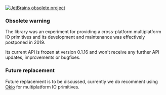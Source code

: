 [![JetBrains obsolete project](https://jb.gg/badges/obsolete.svg)](https://confluence.jetbrains.com/display/ALL/JetBrains+on+GitHub)


### Obsolete warning

The library was an experiment for providing a cross-platform multiplatform IO primitives
and its development and maintenance was effectively postponed in 2019.

Its current API is frozen at version 0.1.16 and won't receive any further API updates, 
improvements or bugfixes.

### Future replacement

Future replacement is to be discussed, currently we do recomment using [Okio](https://github.com/square/okio/)
for multiplatform IO primitives.
